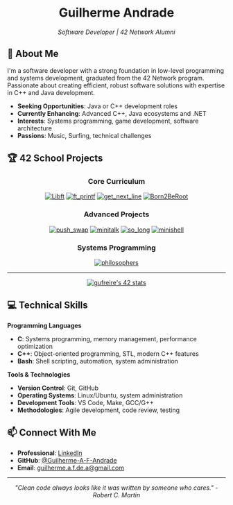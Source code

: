 <div align="center">
  
  # Guilherme Andrade
  *Software Developer | 42 Network Alumni*

</div>

## 🚀 About Me

I'm a software developer with a strong foundation in low-level programming and systems development, graduated from the 42 Network program. Passionate about creating efficient, robust software solutions with expertise in C++ and Java development.

-  **Seeking Opportunities**: Java or C++ development roles
-  **Currently Enhancing**: Advanced C++, Java ecosystems and .NET
-  **Interests**: Systems programming, game development, software architecture
-  **Passions**: Music, Surfing, technical challenges

## 🏆 42 School Projects

<div align="center">

### Core Curriculum
[![Libft](https://raw.githubusercontent.com/byaliego/42-project-badges/main/badges/libftm.png)](https://github.com/Guilherme-A-F-Andrade/ft_libft)
[![ft_printf](https://raw.githubusercontent.com/byaliego/42-project-badges/main/badges/ft_printfe.png)](https://github.com/Guilherme-A-F-Andrade/ft_printf)
[![get_next_line](https://raw.githubusercontent.com/byaliego/42-project-badges/main/badges/get_next_linem.png)](https://github.com/Guilherme-A-F-Andrade/get_next-_line)
[![Born2BeRoot](https://raw.githubusercontent.com/byaliego/42-project-badges/main/badges/born2beroote.png)](https://github.com/Guilherme-A-F-Andrade)

### Advanced Projects
[![push_swap](https://raw.githubusercontent.com/byaliego/42-project-badges/main/badges/push_swape.png)](https://github.com/Guilherme-A-F-Andrade/push_swap)
[![minitalk](https://raw.githubusercontent.com/byaliego/42-project-badges/main/badges/minitalke.png)](https://github.com/Guilherme-A-F-Andrade/mini_talk)
[![so_long](https://raw.githubusercontent.com/byaliego/42-project-badges/main/badges/so_longe.png)](https://github.com/Guilherme-A-F-Andrade/so_long)
[![minishell](https://raw.githubusercontent.com/ayogun/42-project-badges/main/badges/minishelle.png)](https://github.com/Guilherme-A-F-Andrade/minishell)

### Systems Programming
[![philosophers](https://raw.githubusercontent.com/ayogun/42-project-badges/main/badges/philosopherse.png)](https://github.com/Guilherme-A-F-Andrade/philosophers)

___________________
<p></p>

[![gufreire's 42 stats](https://badge.mediaplus.ma/binary/gufreire?UM6P=off)](https://github.com/oakoudad/badge42)

<p></p>

</div>

## 💻 Technical Skills

**Programming Languages**
- **C**: Systems programming, memory management, performance optimization
- **C++**: Object-oriented programming, STL, modern C++ features
- **Bash**: Shell scripting, automation, system administration

**Tools & Technologies**
- **Version Control**: Git, GitHub
- **Operating Systems**: Linux/Ubuntu, system administration
- **Development Tools**: VS Code, Make, GCC/G++
- **Methodologies**: Agile development, code review, testing


## 📫 Connect With Me

- **Professional**: [LinkedIn](www.linkedin.com/in/guilherme-f-andrade)
- **GitHub**: [@Guilherme-A-F-Andrade](https://github.com/Guilherme-A-F-Andrade)
- **Email**: guilherme.a.f.de.a@gmail.com
---

<div align="center">
  
*"Clean code always looks like it was written by someone who cares." - Robert C. Martin*

</div>


